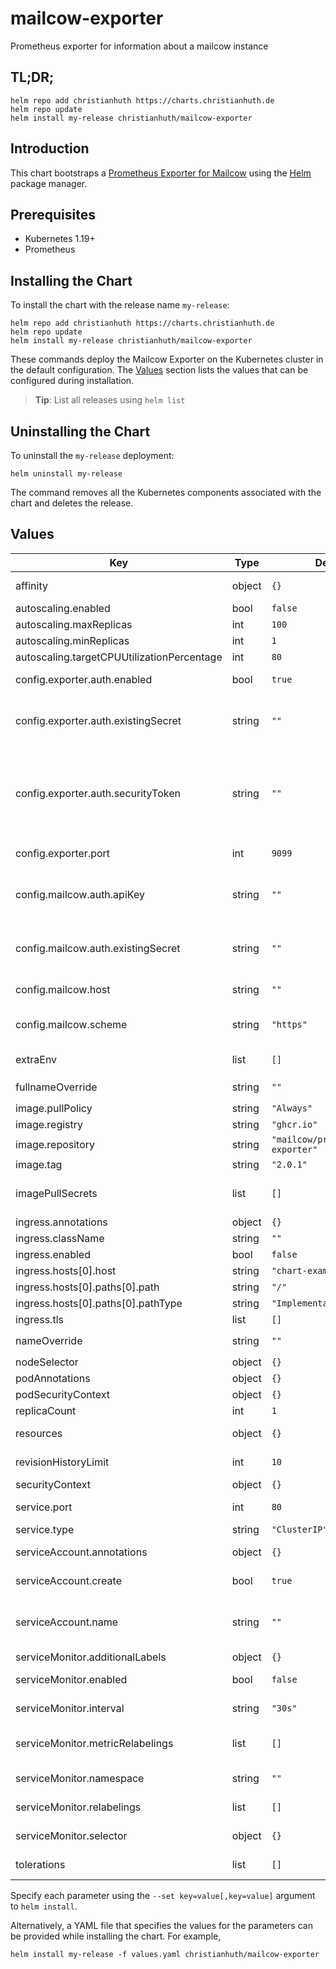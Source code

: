 # mailcow-exporter

Prometheus exporter for information about a mailcow instance

## TL;DR;

```console
helm repo add christianhuth https://charts.christianhuth.de
helm repo update
helm install my-release christianhuth/mailcow-exporter
```

## Introduction

This chart bootstraps a [Prometheus Exporter for Mailcow](https://github.com/mailcow/prometheus-exporter) using the [Helm](https://helm.sh) package manager.

## Prerequisites

- Kubernetes 1.19+
- Prometheus

## Installing the Chart

To install the chart with the release name `my-release`:

```console
helm repo add christianhuth https://charts.christianhuth.de
helm repo update
helm install my-release christianhuth/mailcow-exporter
```

These commands deploy the Mailcow Exporter on the Kubernetes cluster in the default configuration. The [Values](#values) section lists the values that can be configured during installation.

> **Tip**: List all releases using `helm list`

## Uninstalling the Chart

To uninstall the `my-release` deployment:

```console
helm uninstall my-release
```

The command removes all the Kubernetes components associated with the chart and deletes the release.

## Values

| Key | Type | Default | Description |
|-----|------|---------|-------------|
| affinity | object | `{}` | Affinity settings for pod assignment |
| autoscaling.enabled | bool | `false` |  |
| autoscaling.maxReplicas | int | `100` |  |
| autoscaling.minReplicas | int | `1` |  |
| autoscaling.targetCPUUtilizationPercentage | int | `80` |  |
| config.exporter.auth.enabled | bool | `true` | Enable authentication against the metrics provided by the exporter |
| config.exporter.auth.existingSecret | string | `""` | Name of existing secret to use for Exporter authentication. Key in secret needs to be `mailcow-security-token`. |
| config.exporter.auth.securityToken | string | `""` | Token that must be provided through the ?token=... URL parameter in order to fetch metrics. If none is provided, accessing the endpoints is only allowed by providing the same API-Key as used for the exporter |
| config.exporter.port | int | `9099` | The hostname and port the exporter will listen on |
| config.mailcow.auth.apiKey | string | `""` | API Key to use when accessing the mailcow API. Ignored if config.mailcow.auth.existingSecret is provided. |
| config.mailcow.auth.existingSecret | string | `""` | Name of existing secret to use for Mailcow authentication. Key in secret needs to be `mailcow-api-key`. |
| config.mailcow.host | string | `""` | Hostname under which the mailcow instance is hosted |
| config.mailcow.scheme | string | `"https"` | The scheme to use when accessing the API (must be "http" or "https") |
| extraEnv | list | `[]` | additional environment variables to be added to the pods |
| fullnameOverride | string | `""` | String to fully override `"mailcow-exporter.fullname"` |
| image.pullPolicy | string | `"Always"` | image pull policy |
| image.registry | string | `"ghcr.io"` | image registry |
| image.repository | string | `"mailcow/prometheus-exporter"` | image repository |
| image.tag | string | `"2.0.1"` | Overrides the image tag |
| imagePullSecrets | list | `[]` | If defined, uses a Secret to pull an image from a private Docker registry or repository. |
| ingress.annotations | object | `{}` |  |
| ingress.className | string | `""` |  |
| ingress.enabled | bool | `false` |  |
| ingress.hosts[0].host | string | `"chart-example.local"` |  |
| ingress.hosts[0].paths[0].path | string | `"/"` |  |
| ingress.hosts[0].paths[0].pathType | string | `"ImplementationSpecific"` |  |
| ingress.tls | list | `[]` |  |
| nameOverride | string | `""` | Provide a name in place of `mailcow-exporter` |
| nodeSelector | object | `{}` | Node labels for pod assignment |
| podAnnotations | object | `{}` | Annotations to be added to pods |
| podSecurityContext | object | `{}` | pod-level security context |
| replicaCount | int | `1` | Number of replicas |
| resources | object | `{}` | Resource limits and requests for the headwind pods. |
| revisionHistoryLimit | int | `10` | The number of old ReplicaSets to retain |
| securityContext | object | `{}` | container-level security context |
| service.port | int | `80` | Kubernetes port where service is exposed |
| service.type | string | `"ClusterIP"` | Kubernetes service type |
| serviceAccount.annotations | object | `{}` | Annotations to add to the service account |
| serviceAccount.create | bool | `true` | Specifies whether a service account should be created |
| serviceAccount.name | string | `""` | The name of the service account to use. If not set and create is true, a name is generated using the fullname template |
| serviceMonitor.additionalLabels | object | `{}` | Prometheus ServiceMonitor labels |
| serviceMonitor.enabled | bool | `false` | Enable a prometheus ServiceMonitor |
| serviceMonitor.interval | string | `"30s"` | Prometheus ServiceMonitor interval |
| serviceMonitor.metricRelabelings | list | `[]` | Prometheus [MetricRelabelConfigs] to apply to samples before ingestion |
| serviceMonitor.namespace | string | `""` | Prometheus ServiceMonitor namespace |
| serviceMonitor.relabelings | list | `[]` | Prometheus [RelabelConfigs] to apply to samples before scraping |
| serviceMonitor.selector | object | `{}` | Prometheus ServiceMonitor selector |
| tolerations | list | `[]` | Toleration labels for pod assignment |

Specify each parameter using the `--set key=value[,key=value]` argument to `helm install`.

Alternatively, a YAML file that specifies the values for the parameters can be provided while installing the chart. For example,

```console
helm install my-release -f values.yaml christianhuth/mailcow-exporter
```
